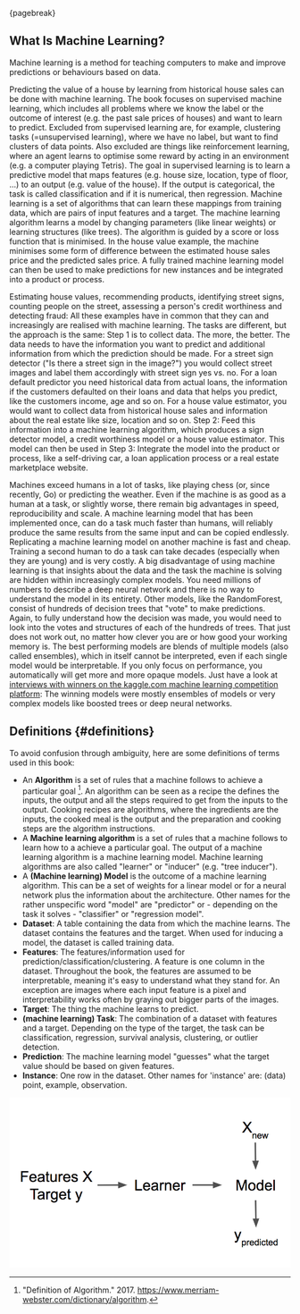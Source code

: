 
{pagebreak}

## What Is Machine Learning?

Machine learning is a method for teaching computers to make and improve predictions or behaviours based on data.

Predicting the value of a house by learning from historical house sales can be done with machine learning.
The book focuses on supervised machine learning, which includes all problems where we know the label or the outcome of interest (e.g. the past sale prices of houses) and want to learn to predict.
Excluded from supervised learning are, for example, clustering tasks (=unsupervised learning), where we have no label, but want to find clusters of data points.
Also excluded are things like reinforcement learning, where an agent learns to optimise some reward by acting in an environment (e.g. a computer playing Tetris).
The goal in supervised learning is to learn a predictive model that maps features (e.g. house size, location, type of floor, ...) to an output (e.g. value of the house).
If the output is categorical, the task is called classification and if it is numerical, then regression.
Machine learning is a set of algorithms that can learn these mappings from training data, which are pairs of input features and a target.
The machine learning algorithm learns a model by changing parameters (like linear weights) or learning structures (like trees).
The algorithm is guided by a score or loss function that is minimised.
In the house value example, the machine minimises some form of difference between the estimated house sales price and the predicted sales price.
A fully trained machine learning model can then be used to make predictions for new instances and be integrated into a product or process.

Estimating house values, recommending products, identifying street signs, counting people on the street, assessing a person's credit worthiness and detecting fraud:
All these examples have in common that they can and increasingly are realised with machine learning.
The tasks are different, but the approach is the same:
Step 1 is to collect data.
The more, the better.
The data needs to have the information you want to predict and additional information from which the prediction should be made.
For a street sign detector ("Is there a street sign in the image?") you would collect street images and label them accordingly with street sign yes vs. no.
For a loan default predictor you need historical data from actual loans, the information if the customers defaulted on their loans and data that helps you predict, like the customers income, age and so on.
For a house value estimator, you would want to collect data from historical house sales and information about the real estate like size, location and so on.
Step 2: Feed this information into a machine learning algorithm, which produces a sign detector model, a credit worthiness model or a house value estimator.
This model can then be used in Step 3:
Integrate the model into the product or process, like a self-driving car, a loan application process or a real estate marketplace website.

Machines exceed humans in a lot of tasks, like playing chess (or, since recently, Go) or predicting the weather.
Even if the machine is as good as a human at a task, or slightly worse, there remain big advantages in speed, reproducibility and scale.
A machine learning model that has been implemented once, can do a task much faster than humans, will reliably produce the same results from the same input and can be copied endlessly.
Replicating a machine learning model on another machine is fast and cheap.
Training a second human to do a task can take decades (especially when they are young) and is very costly.
A big disadvantage of using machine learning is that insights about the data and the task the machine is solving are hidden within increasingly complex models.
You need millions of numbers to describe a deep neural network and there is no way to understand the model in its entirety.
Other models, like the RandomForest, consist of hundreds of decision trees that "vote" to make predictions.
Again, to fully understand how the decision was made, you would need to look into the votes and structures of each of the hundreds of trees.
That just does not work out, no matter how clever you are or how good your working memory is.
The best performing models are blends of multiple models (also called ensembles), which in itself cannot be interpreted, even if each single model would be interpretable.
If you only focus on performance, you automatically will get more and more opaque models.
Just have a look at [interviews with winners on the kaggle.com machine learning competition platform](http://blog.kaggle.com/):
The winning models were mostly ensembles of models or very complex models like boosted trees or deep neural networks.


## Definitions {#definitions}
To avoid confusion through ambiguity, here are some definitions of terms used in this book:

- An **Algorithm** is a set of rules that a machine follows to achieve a particular goal [^algorithm].
An algorithm can be seen as a recipe the defines the inputs, the output and all the steps required to get from the inputs to the output.
Cooking recipes are algorithms, where the ingredients are the inputs, the cooked meal is the output and the preparation and cooking steps are the algorithm instructions.
- A **Machine learning algorithm** is a set of rules that a machine follows to learn how to a achieve a particular goal.
The output of a machine learning algorithm is a machine learning model.
Machine learning algorithms are also called "learner" or "inducer" (e.g. "tree inducer").
- A **(Machine learning) Model** is the outcome of a machine learning algorithm.
This can be a set of weights for a linear model or for a neural network plus the information about the architecture.
Other names for the rather unspecific word "model" are "predictor" or - depending on the task it solves - "classifier" or "regression model".
- **Dataset**: A table containing the data from which the machine learns.
The dataset contains the features and the target.
When used for inducing a model, the dataset is called training data.
- **Features**: The features/information used for prediction/classification/clustering.
A feature is one column in the dataset.
Throughout the book, the features are assumed to be interpretable, meaning it's easy to understand what they stand for.
An exception are images where each input feature is a pixel and interpretability works often by graying out bigger parts of the images.
- **Target**: The thing the machine learns to predict.
- **(machine learning) Task**: The combination of a dataset with features and a target.
Depending on the type of the target, the task can be classification, regression, survival analysis, clustering, or outlier detection.
- **Prediction**: The machine learning model "guesses" what the target value should be based on given features.
- **Instance**: One row in the dataset. 
Other names for 'instance' are: (data) point, example, observation.

![plot of chunk learner-definition, "A learner learns a model from labeled training data. The model is used to make predictions."](images/learner.png)

[^algorithm]: "Definition of Algorithm." 2017. https://www.merriam-webster.com/dictionary/algorithm.
